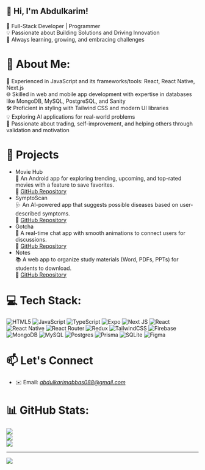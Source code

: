 ## 👋 Hi, I'm Abdulkarim!
🚀 Full-Stack Developer | Programmer<br>💡 Passionate about Building Solutions and Driving Innovation<br>🌱 Always learning, growing, and embracing challenges

# 💫 About Me:
🔧 Experienced in JavaScript and its frameworks/tools: React, React Native, Next.js <br>🌐 Skilled in web and mobile app development with expertise in databases like MongoDB, MySQL, PostgreSQL, and Sanity <br>🛠️ Proficient in styling with Tailwind CSS and modern UI libraries <br> 💡 Exploring AI applications for real-world problems <br> 🎯 Passionate about trading, self-improvement, and helping others through validation and motivation

# 🌟 Projects
- Movie Hub <br>
🎥 An Android app for exploring trending, upcoming, and top-rated movies with a feature to save favorites.<br> 🔗 [GitHub Repository](https://github.com/Flitchen/MovieHub)
- SymptoScan <br>
🩺 An AI-powered app that suggests possible diseases based on user-described symptoms.<br> 🔗 [GitHub Repository](https://github.com/Flitchen/symptoscan)
- Gotcha<br>
💬 A real-time chat app with smooth animations to connect users for discussions.<br> 🔗 [GitHub Repository](https://github.com/Flitchen/gotcha)
- Notes<br>
📚 A web app to organize study materials (Word, PDFs, PPTs) for students to download.<br> 🔗 [GitHub Repository](https://github.com/Flitchen/notes)

# 💻 Tech Stack:
![HTML5](https://img.shields.io/badge/html5-%23E34F26.svg?style=for-the-badge&logo=html5&logoColor=white) ![JavaScript](https://img.shields.io/badge/javascript-%23323330.svg?style=for-the-badge&logo=javascript&logoColor=%23F7DF1E) ![TypeScript](https://img.shields.io/badge/typescript-%23007ACC.svg?style=for-the-badge&logo=typescript&logoColor=white) ![Expo](https://img.shields.io/badge/expo-1C1E24?style=for-the-badge&logo=expo&logoColor=#D04A37) ![Next JS](https://img.shields.io/badge/Next-black?style=for-the-badge&logo=next.js&logoColor=white) ![React](https://img.shields.io/badge/react-%2320232a.svg?style=for-the-badge&logo=react&logoColor=%2361DAFB) ![React Native](https://img.shields.io/badge/react_native-%2320232a.svg?style=for-the-badge&logo=react&logoColor=%2361DAFB) ![React Router](https://img.shields.io/badge/React_Router-CA4245?style=for-the-badge&logo=react-router&logoColor=white) ![Redux](https://img.shields.io/badge/redux-%23593d88.svg?style=for-the-badge&logo=redux&logoColor=white) ![TailwindCSS](https://img.shields.io/badge/tailwindcss-%2338B2AC.svg?style=for-the-badge&logo=tailwind-css&logoColor=white) ![Firebase](https://img.shields.io/badge/firebase-a08021?style=for-the-badge&logo=firebase&logoColor=ffcd34) ![MongoDB](https://img.shields.io/badge/MongoDB-%234ea94b.svg?style=for-the-badge&logo=mongodb&logoColor=white) ![MySQL](https://img.shields.io/badge/mysql-4479A1.svg?style=for-the-badge&logo=mysql&logoColor=white) ![Postgres](https://img.shields.io/badge/postgres-%23316192.svg?style=for-the-badge&logo=postgresql&logoColor=white) ![Prisma](https://img.shields.io/badge/Prisma-3982CE?style=for-the-badge&logo=Prisma&logoColor=white) ![SQLite](https://img.shields.io/badge/sqlite-%2307405e.svg?style=for-the-badge&logo=sqlite&logoColor=white) ![Figma](https://img.shields.io/badge/figma-%23F24E1E.svg?style=for-the-badge&logo=figma&logoColor=white)

# 📫 Let's Connect
- ✉️ Email: *abdulkarimabbas088@gmail.com*
  
# 📊 GitHub Stats:
![](https://github-readme-stats.vercel.app/api?username=Flitchen&theme=dark&hide_border=false&include_all_commits=true&count_private=false)<br/>
![](https://github-readme-streak-stats.herokuapp.com/?user=Flitchen&theme=dark&hide_border=false)<br/>
![](https://github-readme-stats.vercel.app/api/top-langs/?username=Flitchen&theme=dark&hide_border=false&include_all_commits=true&count_private=false&layout=compact)

---
[![](https://visitcount.itsvg.in/api?id=Flitchen&icon=0&color=0)](https://visitcount.itsvg.in)

<!-- Proudly created with GPRM ( https://gprm.itsvg.in ) -->
